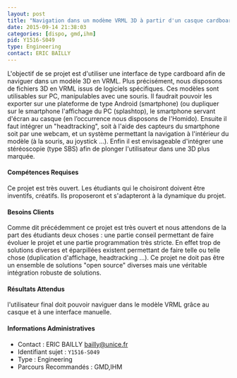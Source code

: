 ```yaml
---
layout: post
title: "Navigation dans un modème VRML 3D à partir d'un casque cardboard"
date: 2015-09-14 21:38:03
categories: [dispo, gmd,ihm]
pid: Y1516-S049
type: Engineering
contact: ERIC BAILLY
---
```

       
L'objectif de se projet est d'utiliser une interface de type cardboard afin de naviguer dans un modèle 3D en VRML. Plus précisément, nous disposons de fichiers 3D en VRML issus de logiciels spécifiques. Ces modèles sont utilisables sur PC, manipulables avec une souris. Il faudrait pouvoir les exporter sur une plateforme de type Android (smartphone) (ou dupliquer sur le smartphone l'affichage du PC (splashtop), le smartphone servant d'écran au casque (en l’occurrence nous disposons de l'Homido).
Ensuite il faut intégrer un "headtracking", soit à l'aide des capteurs du smartphone soit par une webcam, et un système permettant la navigation à l'intérieur du modèle (à la souris, au joystick ...).
Enfin il est envisageable d'intégrer une stéréoscopie (type SBS) afin de plonger l'utilisateur dans une 3D plus marquée.

#### Compétences Requises
Ce projet est très ouvert. Les étudiants qui le choisiront doivent être inventifs, créatifs. Ils proposeront et s'adapteront à la dynamique du projet.


#### Besoins Clients
Comme dit précédemment ce projet est très ouvert et nous attendons de la part des étudiants deux choses : une partie conseil permettant de faire évoluer le projet et une partie programmation très stricte. En effet trop de solutions diverses et éparpillées existent permettant de faire telle ou telle chose (duplication d'affichage, headtracking ...). Ce projet ne doit pas être un ensemble de solutions "open source" diverses mais une véritable intégration robuste de solutions.

#### Résultats Attendus
l'utilisateur final doit pouvoir naviguer dans le modèle VRML grâce au casque et à une interface manuelle.
     

#### Informations Administratives
  * Contact : ERIC BAILLY <bailly@unice.fr>
  * Identifiant sujet : `Y1516-S049`
  * Type : Engineering
  * Parcours Recommandés : GMD,IHM
     